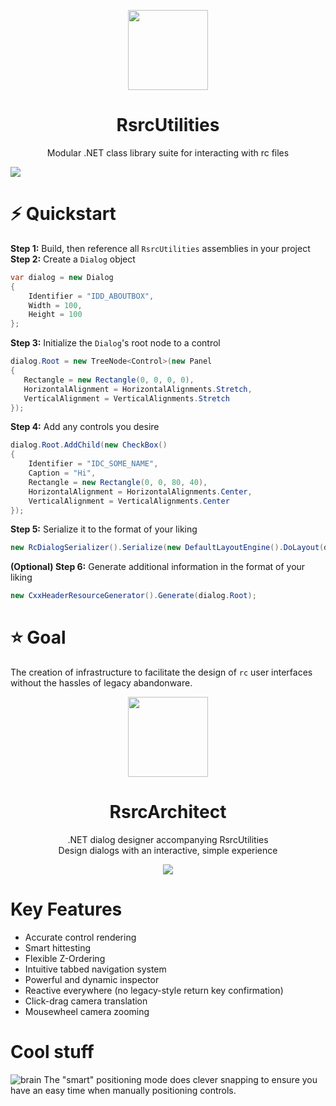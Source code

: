 <p align="center">
  <img width="128" align="center" src="https://user-images.githubusercontent.com/48759429/219858139-55582cd0-d03b-485b-959a-ba49db4a6498.png">
</p>

<h1 align="center">
  RsrcUtilities
</h1>
<p align="center">
  Modular .NET class library suite for interacting with rc files
</p>

<img align="center" src="https://user-images.githubusercontent.com/48759429/222482582-2b253888-d5dd-45b2-a9af-2103aacc3dbb.png">

# :zap: Quickstart 
 **Step 1:** Build, then reference all `RsrcUtilities` assemblies in your project<br/>
 **Step 2:** Create a `Dialog` object
```cs
var dialog = new Dialog
{
    Identifier = "IDD_ABOUTBOX",
    Width = 100,
    Height = 100
};
```
 **Step 3:** Initialize the `Dialog`'s root node to a control
 ```cs
dialog.Root = new TreeNode<Control>(new Panel
{
    Rectangle = new Rectangle(0, 0, 0, 0),
    HorizontalAlignment = HorizontalAlignments.Stretch,
    VerticalAlignment = VerticalAlignments.Stretch
});
```
**Step 4:** Add any controls you desire
```cs
dialog.Root.AddChild(new CheckBox()
{
    Identifier = "IDC_SOME_NAME",
    Caption = "Hi",
    Rectangle = new Rectangle(0, 0, 80, 40),
    HorizontalAlignment = HorizontalAlignments.Center,
    VerticalAlignment = VerticalAlignments.Center
});
```
**Step 5:** Serialize it to the format of your liking
```cs
new RcDialogSerializer().Serialize(new DefaultLayoutEngine().DoLayout(dialog), dialog);
```

**(Optional) Step 6:** Generate additional information in the format of your liking
```cs
new CxxHeaderResourceGenerator().Generate(dialog.Root);
```

# :star: Goal
The creation of infrastructure to facilitate the design of `rc` user interfaces without the hassles of legacy abandonware.

<p align="center">
  <img width="128" align="center" src="https://user-images.githubusercontent.com/48759429/221374035-7500c631-3984-433e-9200-145391f4cbbe.svg">
</p>
<h1 align="center">
  RsrcArchitect
</h1>
<p align="center">
  .NET dialog designer accompanying RsrcUtilities
  <br>
  Design dialogs with an interactive, simple experience 
</p>
<p align="center">
    <img src="https://img.shields.io/badge/Requires-RsrcUtilities-blue?style=for-the-badge"/>
</p>

# Key Features
- Accurate control rendering
- Smart hittesting
- Flexible Z-Ordering
- Intuitive tabbed navigation system
- Powerful and dynamic inspector
- Reactive everywhere (no legacy-style return key confirmation)
- Click-drag camera translation
- Mousewheel camera zooming

# Cool stuff
![brain](https://user-images.githubusercontent.com/48759429/228230629-5d782233-e1e0-4a5b-80c2-d177f9438e3b.svg)
The "smart" positioning mode does clever snapping to ensure you have an easy time when manually positioning controls.
